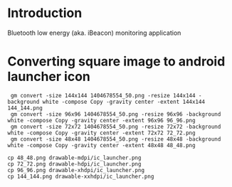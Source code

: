 # Introduction #

Bluetooth low energy (aka. iBeacon) monitoring application

# Converting square image to android launcher icon #
```
 gm convert -size 144x144 1404678554_50.png -resize 144x144 -background white -compose Copy -gravity center -extent 144x144 144_144.png
 gm convert -size 96x96 1404678554_50.png -resize 96x96 -background white -compose Copy -gravity center -extent 96x96 96_96.png
 gm convert -size 72x72 1404678554_50.png -resize 72x72 -background white -compose Copy -gravity center -extent 72x72 72_72.png
 gm convert -size 48x48 1404678554_50.png -resize 48x48 -background white -compose Copy -gravity center -extent 48x48 48_48.png
```
```
cp 48_48.png drawable-mdpi/ic_launcher.png
cp 72_72.png drawable-hdpi/ic_launcher.png
cp 96_96.png drawable-xhdpi/ic_launcher.png
cp 144_144.png drawable-xxhdpi/ic_launcher.png
```